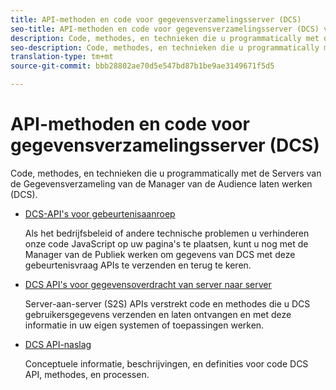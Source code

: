 ```yaml
---
title: API-methoden en code voor gegevensverzamelingsserver (DCS)
seo-title: API-methoden en code voor gegevensverzamelingsserver (DCS) voor Adobe Audience Manager (AAM)
description: Code, methodes, en technieken die u programmatically met de Servers van de Gegevensverzameling van de Manager van de Audience laten werken (DCS).
seo-description: Code, methodes, en technieken die u programmatically met de Servers van de Gegevensverzameling van de Manager van de Audience laten werken (DCS).
translation-type: tm+mt
source-git-commit: bbb28802ae70d5e547bd87b1be9ae3149671f5d5

---
```



# API-methoden en code voor gegevensverzamelingsserver (DCS)

Code, methodes, en technieken die u programmatically met de Servers van de Gegevensverzameling van de Manager van de Audience laten werken (DCS).

* [DCS-API&#39;s voor gebeurtenisaanroep](/help/using/api/dcs-intro/dcs-event-calls/dcs-event-calls.md)

   Als het bedrijfsbeleid of andere technische problemen u verhinderen onze code JavaScript op uw pagina&#39;s te plaatsen, kunt u nog met de Manager van de Publiek werken om gegevens van DCS met deze gebeurtenisvraag APIs te verzenden en terug te keren.

* [DCS API&#39;s voor gegevensoverdracht van server naar server](/help/using/api/dcs-intro/dcs-s2s/dcs-s2s.md)

   Server-aan-server (S2S) APIs verstrekt code en methodes die u DCS gebruikersgegevens verzenden en laten ontvangen en met deze informatie in uw eigen systemen of toepassingen werken.

* [DCS API-naslag](/help/using/api/dcs-intro/dcs-api-reference/dcs-api-methods.md)

   Conceptuele informatie, beschrijvingen, en definities voor code DCS API, methodes, en processen.